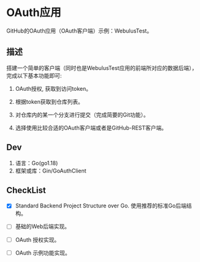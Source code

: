# OAuth应用

GitHub的OAuth应用（OAuth客户端）示例：WebulusTest。

## 描述

搭建一个简单的客户端（同时也是WebulusTest应用的前端所对应的数据后端），完成以下基本功能即可:

1. OAuth授权, 获取到访问token。

2. 根据token获取到仓库列表。

3. 对仓库内的某一个分支进行提交（完成简要的Git功能）。

4. 选择使用比较合适的OAuth客户端或者是GitHub-REST客户端。

## Dev

1. 语言：Go(go1.18)
2. 框架或库：Gin/GoAuthClient

## CheckList

- [x] Standard Backend Project Structure over Go. 使用推荐的标准Go后端结构。

- [ ] 基础的Web后端实现。

- [ ] OAuth 授权实现。

- [ ] OAuth 示例功能实现。